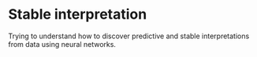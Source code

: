 # Stable interpretation

Trying to understand how to discover predictive and stable interpretations from data using neural networks.